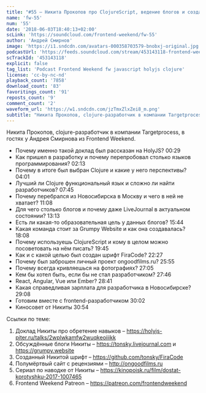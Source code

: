 ```yaml
---
title: "#55 – Никита Прокопов про ClojureScript, ведение блогов и создание собственного шрифта"
name: 'fw-55'
num: '55'
date: '2018-06-03T18:40:13+02:00'
scLink: 'https://soundcloud.com/frontend-weekend/fw-55'
author: 'Андрей Смирнов'
image: 'https://i1.sndcdn.com/avatars-000358703579-bnobxj-original.jpg'
podcastUrl: 'https://feeds.soundcloud.com/stream/453143118-frontend-weekend-fw-55.m4a'
scTrackId: '453143118'
explicit: false
tag_list: 'Podcast Frontend Weekend fw javascript holyjs clojure'
license: 'cc-by-nc-nd'
playback_count: '7858'
download_count: '83'
favoritings_count: '91'
reposts_count: '9'
comment_count: '2'
waveform_url: 'https://w1.sndcdn.com/jzTmxZlxZei8_m.png'
subtitle: "Никита Прокопов, clojure-разработчик в компании Targetprocess, в гостях у Андрея Смирнова из Frontend Weekend. "
---
```

Никита Прокопов, clojure-разработчик в компании Targetprocess, в гостях у Андрея Смирнова из Frontend Weekend. 

- Почему именно такой доклад был рассказан на HolyJS? <timecode sec="29">00:29</timecode>
- Как пришел в разработку и почему перепробовал столько языков программирования? <timecode sec="133">02:13</timecode>
- Почему в итоге был выбран Clojure и какие у него перспективы? <timecode sec="241">04:01</timecode>
- Лучший ли Clojure функциональный язык и сложно ли найти разработчиков? <timecode sec="465">07:45</timecode>
- Почему перебрался из Новосибирска в Москву и чего в ней не хватает? <timecode sec="668">11:08</timecode>
- Для чего столько блогов и почему даже LiveJournal в актуальном состоянии? <timecode sec="793">13:13</timecode>
- Есть ли какая-то образовательная цель у данных блогов? <timecode sec="944">15:44</timecode>
- Какая команда стоит за Grumpy Website и как она создавалась? <timecode sec="1088">18:08</timecode>
- Почему используешь ClojureScript и кому в целом можно посоветовать на нём писать? <timecode sec="1185">19:45</timecode>
- Как и с какой целью был создан шрифт FiraCode? <timecode sec="1347">22:27</timecode>
- Почему был заброшен личный проект ongoodfilms.ru? <timecode sec="1555">25:55</timecode>
- Почему всегда кривляешься на фотографиях? <timecode sec="1625">27:05</timecode>
- Кем бы хотел быть, если бы не стал разработчиком? <timecode sec="1666">27:46</timecode>
- React, Angular, Vue или Ember? <timecode sec="1721">28:41</timecode>
- Какая справедливая зарплата для разработчика в Новосибирске? <timecode sec="1748">29:08</timecode>
- Готовим вместе с frontend-разработчиком <timecode sec="1802">30:02</timecode>
- Киносовет от Никиты <timecode sec="1854">30:54</timecode>

Ссылки по теме:
1) Доклад Никиты про обретение навыков – https://holyjs-piter.ru/talks/2wplwkamfw2wuqkeoiiikk
2) Обсуждённые блоги Никиты – https://tonsky.livejournal.com и https://grumpy.website
3) Созданный Никитой шрифт – https://github.com/tonsky/FiraCode
4) Полумёртвый сайт с рецензиями – http://ongoodfilms.ru
5) Сериал по наводке от Никиты – https://kinopoisk.ru/film/dostat-korotyshku-2017-1007465
6) Frontend Weekend Patreon – https://patreon.com/frontendweekend